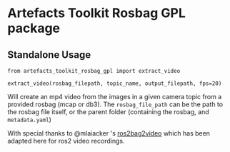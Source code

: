 # Artefacts Toolkit Rosbag GPL package

## Standalone Usage

```
from artefacts_toolkit_rosbag_gpl import extract_video

extract_video(rosbag_filepath, topic_name, output_filepath, fps=20)
```

Will create an mp4 video from the images in a given camera topic from a provided rosbag (mcap or db3). The `rosbag_file_path` can be the path to the rosbag file itself, or the parent folder (containing the rosbag, and `metadata.yaml`)


With special thanks to @mlaiacker 's [ros2bag2video](https://github.com/mlaiacker/rosbag2video) which has been adapted here for ros2 video recordings.